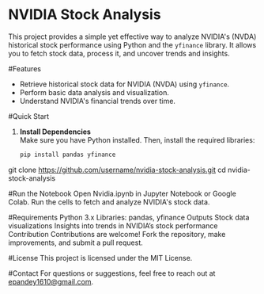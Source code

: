 # NVIDIA Stock Analysis

This project provides a simple yet effective way to analyze NVIDIA's (NVDA) historical stock performance using Python and the `yfinance` library. It allows you to fetch stock data, process it, and uncover trends and insights.

#Features
- Retrieve historical stock data for NVIDIA (NVDA) using `yfinance`.
- Perform basic data analysis and visualization.
- Understand NVIDIA's financial trends over time.

#Quick Start
1. **Install Dependencies**  
   Make sure you have Python installed. Then, install the required libraries:  
   ```bash
   pip install pandas yfinance

git clone https://github.com/username/nvidia-stock-analysis.git
cd nvidia-stock-analysis

#Run the Notebook
Open Nvidia.ipynb in Jupyter Notebook or Google Colab. Run the cells to fetch and analyze NVIDIA's stock data.


#Requirements
Python 3.x
Libraries: pandas, yfinance
Outputs
Stock data visualizations
Insights into trends in NVIDIA’s stock performance
Contribution
Contributions are welcome! Fork the repository, make improvements, and submit a pull request.

#License
This project is licensed under the MIT License.

#Contact
For questions or suggestions, feel free to reach out at epandey1610@gmail.com.
